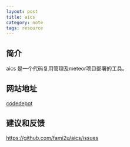 ```yaml
---
layout: post
title: aics
category: note
tags: resource
---
```



## 简介

aics 是一个代码复用管理及meteor项目部署的工具。

## 网站地址

[codedepot](https://github.com/fami2u/aics)

## 建议和反馈

https://github.com/fami2u/aics/issues